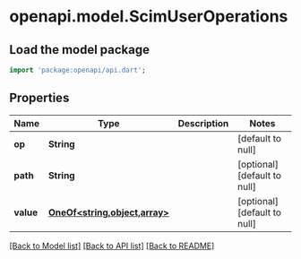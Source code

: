 # openapi.model.ScimUserOperations

## Load the model package
```dart
import 'package:openapi/api.dart';
```

## Properties
Name | Type | Description | Notes
------------ | ------------- | ------------- | -------------
**op** | **String** |  | [default to null]
**path** | **String** |  | [optional] [default to null]
**value** | [**OneOf&lt;string,object,array&gt;**](OneOf&lt;string,object,array&gt;.md) |  | [optional] [default to null]

[[Back to Model list]](../README.md#documentation-for-models) [[Back to API list]](../README.md#documentation-for-api-endpoints) [[Back to README]](../README.md)



